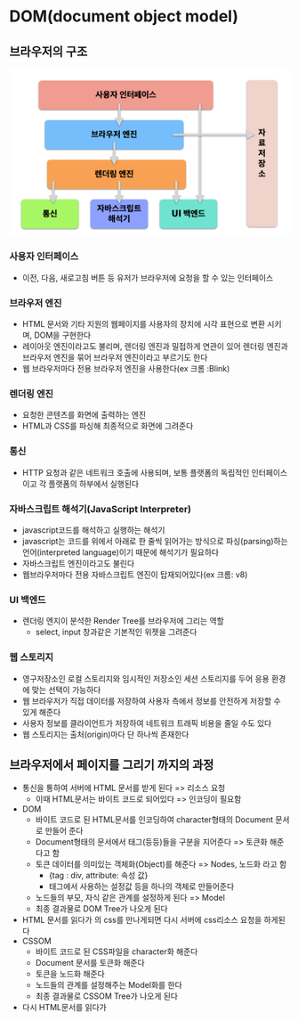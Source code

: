# DOM(document object model)





## 브라우저의 구조

<img src='../image/browser.png'>

### 사용자 인터페이스

- 이전, 다음, 새로고침 버튼 등 유저가 브라우저에 요청을 할 수 있는 인터페이스



### 브라우저 엔진

- HTML 문서와 기타 지원의 웹페이지를 사용자의 장치에 시각 표현으로 변환 시키며, DOM을 구현한다
- 레이아웃 엔진이라고도 불리며, 렌더링 엔진과 밀접하게 연관이 있어 렌더링 엔진과 브라우저 엔진을 묶어 브라우저 엔진이라고 부르기도 한다
- 웹 브라우저마다 전용 브라우저 엔진을 사용한다(ex 크롬 :Blink)



### 렌더링 엔진

- 요청한 콘텐츠를 화면에 출력하는 엔진
- HTML과 CSS를 파싱해 최종적으로 화면에 그려준다 



### 통신

- HTTP 요청과 같은 네트워크 호출에 사용되며, 보통 플랫폼의 독립적인 인터페이스 이고 각 플랫폼의 하부에서 실행된다



### 자바스크립트 해석기(JavaScript Interpreter)

- javascript코드를 해석하고 실행하는 해석기
- javascript는 코드를 위에서 아래로 한 줄씩 읽어가는 방식으로 파싱(parsing)하는 언어(interpreted language)이기 때문에 해석기가 필요하다
- 자바스크립트 엔진이라고도 불린다
- 웹브라우저마다 전용 자바스크립트 엔진이 탑재되어있다(ex 크롬: v8)



### UI 백엔드

- 렌더링 엔지이 분석한 Render Tree를 브라우저에 그리는 역할 
  - select, input 창과같은 기본적인 위젯을 그려준다



### 웹 스토리지

- 영구저장소인 로컬 스토리지와 임시적인 저장소인 세션 스토리지를 두어 응용 환경에 맞는 선택이 가능하다
- 웹 브라우저가 직접 데이터를 저장하여 사용자 측에서 정보를 안전하게 저장할 수 있게 해준다 
- 사용자 정보를 클라이언트가 저장하여 네트워크 트래픽 비용을 줄일 수도 있다 
- 웹 스토리지는 출처(origin)마다 단 하나씩 존재한다



## 브라우저에서 페이지를 그리기 까지의 과정

- 통신을 통하여 서버에 HTML 문서를 받게 된다 => 리소스 요청
  - 이때 HTML문서는 바이트 코드로 되어있다  => 인코딩이 필요함 
- DOM
  - 바이트 코드로 된 HTML문서를 인코딩하여 character형태의 Document 문서로 만들어 준다
  - Document형태의 문서에서 태그(<body>등등)들을 구분을 지어준다 => 토큰화 해준다고 함
  - 토큰 데이터를 의미있는 객체화(Object)를 해준다 => Nodes, 노드화 라고 함
    - {tag : div, attribute: 속성 값} 
    - 태그에서 사용하는 설정값 등을 하나의 객체로 만들어준다
  - 노드들의 부모, 자식 같은 관계를 설정하게 된다 => Model 
  - 최종 결과물로 DOM Tree가 나오게 된다 
- HTML 문서를 읽다가 <link>의 css를 만나게되면 다시 서버에 css리소스 요청을 하게된다 
- CSSOM
  - 바이트 코드로 된 CSS파일을 character화 해준다
  - Document 문서를 토큰화 해준다 
  - 토큰을 노드화 해준다
  - 노드들의 관계를 설정해주는 Model화를 한다 
  - 최종 결과물로 CSSOM Tree가 나오게 된다 
- 다시 HTML문서를 읽다가 <script>를 만나게 되면 서버에 자바 스크립트 리소스를 요청하게 된다
- 응답으로 받은 자바스크립트 파일을 실행하게된다 
- 자바스크립트 실행되는 동안에는 DOM파싱을 멈추게 된다 
  - 자바스크립트가 실행될 때 태그를 바꾸거나 삭제하는 등 DOM을 바꾸어 줄 수도 있기 때문이다
  - HTML문서를 바꾸는 것이 아니고 DOM을 바꾸는 것이다
  - 따라서 스크립트 태그의 밑에 있는 아직 파싱되지 않은 태그들을 스크립트 태그로 바꾸어 주려고 하면 에러가 나게 된다 
    - 때문에 스크립트 태그를 가장 밑에두는 것을 추천한다
    - css파일을 가져오는 <link>는 DOM파싱을 멈추지 않고 동시에 작동을 하게 되며 DOM과 CSSOM이 모두 완성이 되어야  화면 렌더링이 되기 때문에 css파일을 최대한 빠르게 불러오기 위해 위쪽에 태그를 두는 것이 좋다 
      - 이때 css파일을 나누어 두어 상황에 따라 필요한 css파일만 쓰게 하는 것이 웹 렌더링 속도를 올리는 것에 도움이 될 수 있다 
  - 스크립트 태그가 DOM 파싱을 멈추게 하는 것을 막으려면 태그안에 defer, asyc를 넣으면 DOM파싱을 멈추게 하지 않게 된다 
- 완성된 DOM Tree와 CSSOM Tree를 더하여 준다
- Render Tree
  - 화면에 보이는 태그들만 가져오게 된다
    - head 태그, meta 태그 등등 화면에 보이지 않는 태그를 뺀다
    - 태그의 속성으로 blind나 display: none 같은 태그를 화면에 보이지 않게 하는 것이 있다면 제거한다 
- Render Tree를 기반으로 화면을 그리게 된다
- Layout 
  - 화면을 그리기 전에 전체 화면내에서 몇 px에 그려주는 것인지 틀을 설정하는 과정이다
- Paint
  - 화면을 여러개의 Layer로 나누어서 그려주게 된다
    - 수정 사항이나 추가사항이 있을때 처음부터 모든 화면을 다시 그리는 것이 아닌 해당하는 레이어만을 수정을 하면 되기에 효율이 좋다
- Composite
  - 여러 Layer로 나뉜 화면을 합쳐서 보여주게 된다 
- Reflow
  - Layout이 바뀔 때 
  - Reflow 될 때
    - 페이지 초기 렌더링
    - 윈도우 리사이징 시(viewport 크기 변경 시)
    - 노드(또는 태그) 추가 또는 제거
    - 요소의 위치, 크기 변경(left, top, margin, padding, border, width, height 등)
    - 폰트 변경과 이미지 크기 변경 
  - 화면을 다시 그려야 하기 때문에 자주 일어나는 것은 성능 저하를 일으킬 수 있다 



## 웹사이트 성능 올리는 법

- 소스의 사이즈 줄이기
- 외부에서 가져오는 리소스양 줄이기(불필요한 파일은 나중에, media 쿼리)
- 외부에서 가져오는 횟수 줄이기(서버 다녀오는 횟수, 인라인)
- Reflow, Repaint줄이기 (left right보단 transfrom을, 1px씩 이동보단 3px씩 등등)

